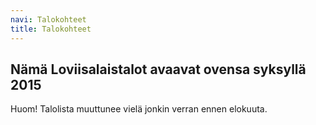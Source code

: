 ```yaml
---
navi: Talokohteet
title: Talokohteet
---
```


Nämä Loviisalaistalot avaavat ovensa syksyllä 2015
-----

Huom! Talolista muuttunee vielä jonkin verran ennen elokuuta.
